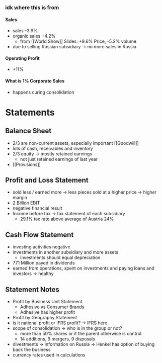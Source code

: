 
### idk where this is from
#### Sales
- sales -3.9% 
- organic sales +4.2%
	- from [[World Show]] Slides: +9.6% Price, -5.2% volume 
- due to selling Russian subsidiary -> no more sales in Russia 
#### Operating Profit
- +11%

#### What is 1% Corporate Sales
- happens curing consolidation 

# Statements
## Balance Sheet
- 2/3 are non-current assets, especially important [[Goodwill]]
- lots of cash, receivables and inventory
- 2/3 equity -> mostly retained earnings
	- not just retained earnings of last year
- [[Provisions]]
## Profit and Loss Statement
- sold less / earned more -> less pieces sold at a higher price -> higher margin
- 2 Billion EBIT
- negative financial result
- Income before tax -> tax statement of each subsidiary
	- 29.1% tax rate above average of Austria 24%
## Cash Flow Statement
- investing activities negative
- investments in another subsidiary and more assets
	- investments should equal depreciation
- 771 Million payed in dividends
- earned from operations, spent on investments and paying loans and investors -> healthy

## Statement Notes
- Profit by Business Unit Statement
	- Adhesive vs Consumer Brands
	- Adhesive has higher profit
- Profit by Geography Statement
- is it national profit or IFRS profit? -> IFRS here
- scope of consolidation -> who is in the group or not?
	- more than 50% shares or if the parent otherwise is control
	- 14 additions, 9 mergers, 9 disposals
- divestments -> information on Russia -> Henkel has option of buying back the business
- currency rates used in calculations
